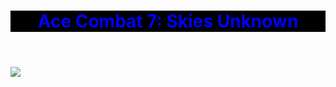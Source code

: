 <html>
  <body>
  <header style="background-color:black; text-align:center; color:blue">
    <h1 style="text-align:center;color:blue;">Ace Combat 7: Skies Unknown</h1>
    </header>
    <img src="https://i0.wp.com/www.pcmgames.com/wp-content/uploads/2018/09/ACE-COMBAT-7-SKIES-UNKNOWN-DB2.jpg?fit=1920,1080&ssl=1">
    </body>
    </html>
